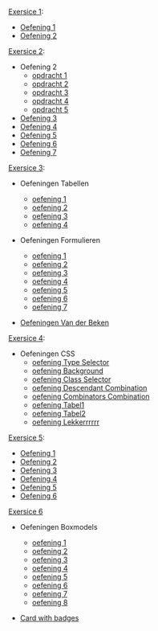 [Exersice 1](https://github.com/Web-Development-I/01EX-HTMLBasisDeel1-CSSIntro):
* [Oefening 1](https://n0merc1-nhya.github.io/HoGent/S1/Web/les1/ex/oefening01/index.html)
* [Oefening 2](https://n0merc1-nhya.github.io/HoGent/S1/Web/les1/ex/oefening02/index.html) 

[Exersice 2](https://github.com/Web-Development-I/02EX-HTMLBasisDeel2):
* Oefening 2
    * [opdracht 1](https://n0merc1-nhya.github.io/HoGent/S1/Web/les2/ex/oefening02-lists-hyperlinks/opdracht01.html)
    * [opdracht 2](https://n0merc1-nhya.github.io/HoGent/S1/Web/les2/ex/oefening02-lists-hyperlinks/opdracht02.html)
    * [opdracht 3](https://n0merc1-nhya.github.io/HoGent/S1/Web/les2/ex/oefening02-lists-hyperlinks/opdracht03.html)
    * [opdracht 4](https://n0merc1-nhya.github.io/HoGent/S1/Web/les2/ex/oefening02-lists-hyperlinks/opdracht04.html)
    * [opdracht 5](https://n0merc1-nhya.github.io/HoGent/S1/Web/les2/ex/oefening02-lists-hyperlinks/opdracht05.html)
* [Oefening 3](https://www.vrt.be/vrtnws/nl/)
* [Oefening 4](https://n0merc1-nhya.github.io/HoGent/S1/Web/les2/ex/oefening04-hyperlinks-afbeeldingen/index.html)
* [Oefening 5](https://n0merc1-nhya.github.io/HoGent/S1/Web/les2/ex/oefening05-afbeeldingen-wolven/index.html)
* [Oefening 6](https://n0merc1-nhya.github.io/HoGent/S1/Web/les2/ex/oefening06-vanderBeken/index.html)
* [Oefening 7](https://n0merc1-nhya.github.io/HoGent/S1/Web/les2/ex/oefening07-agro-en-bio/index.html)

[Exersice 3](https://github.com/Web-Development-I/03EX-HTMLTabellenFormulieren):
* Oefeningen Tabellen
    * [oefening 1](https://n0merc1-nhya.github.io/HoGent/S1/Web/les3/ex/01-tabellen/oefening1/index.html)
    * [oefening 2](https://n0merc1-nhya.github.io/HoGent/S1/Web/les3/ex/01-tabellen/oefening2/index.html)
    * [oefening 3](https://n0merc1-nhya.github.io/HoGent/S1/Web/les3/ex/01-tabellen/oefening3/index.html)
    * [oefening 4](https://n0merc1-nhya.github.io/HoGent/S1/Web/les3/ex/01-tabellen/oefening4/index.html)

* Oefeningen Formulieren
    * [oefening 1](https://n0merc1-nhya.github.io/HoGent/S1/Web/les3/ex/02-formulieren/oefeningen/oefening01.html)
    * [oefening 2](https://n0merc1-nhya.github.io/HoGent/S1/Web/les3/ex/02-formulieren/oefeningen/oefening02.html)
    * [oefening 3](https://n0merc1-nhya.github.io/HoGent/S1/Web/les3/ex/02-formulieren/oefeningen/oefening03.html)
    * [oefening 4](https://n0merc1-nhya.github.io/HoGent/S1/Web/les3/ex/02-formulieren/oefeningen/oefening04.html)
    * [oefening 5](https://n0merc1-nhya.github.io/HoGent/S1/Web/les3/ex/02-formulieren/oefeningen/oefening05.html)
    * [oefening 6](https://n0merc1-nhya.github.io/HoGent/S1/Web/les3/ex/02-formulieren/oefeningen/oefening06.html)
    * [oefening 7](https://n0merc1-nhya.github.io/HoGent/S1/Web/les3/ex/02-formulieren/BolDotCom/index.html)

* [Oefeningen Van der Beken](https://n0merc1-nhya.github.io/HoGent/S1/Web/les3/ex/03-VanderBeken/contact.html)

[Exersice 4](https://github.com/Web-Development-I/04EX-CSSBasisDeel1):
* Oefeningen CSS
    * [oefening Type Selector](https://n0merc1-nhya.github.io/HoGent/S1/Web/les4/ex/oefening01-type-selectors/index.html)
    * [oefening Background](https://n0merc1-nhya.github.io/HoGent/S1/Web/les4/ex/oefening02-backgrounds-id-selectors/index.html)
    * [oefening Class Selector](https://n0merc1-nhya.github.io/HoGent/S1/Web/les4/ex/oefening03-classs-selectors/index.html)
    * [oefening Descendant Combination](https://n0merc1-nhya.github.io/HoGent/S1/Web/les4/ex/oefening04-descendant-combinator_pseudo-classes_pseudo-elements/index.html)
    * [oefening Combinators Combination](https://n0merc1-nhya.github.io/HoGent/S1/Web/les4/ex/oefening05-combinators-descendant-child-sibling/index.html)
    * [oefening Tabel1](https://n0merc1-nhya.github.io/HoGent/S1/Web/les4/ex/oefening06-tabelopmaak/index.html)
    * [oefening Tabel2](https://n0merc1-nhya.github.io/HoGent/S1/Web/les4/ex/oefening07-tabelopmaak/index.html)
    * [oefening Lekkerrrrrr](https://n0merc1-nhya.github.io/HoGent/S1/Web/les4/ex/oefening08-Lekkerrrrr/index.html)

[Exersice 5](https://github.com/Web-Development-I/05EX-CSSBasisDeel2):
* [Oefening 1](https://n0merc1-nhya.github.io/HoGent/S1/Web/les5/ex/oefening01-cascade-inheritance/index.html)
* [Oefening 2](https://n0merc1-nhya.github.io/HoGent/S1/Web/les5/ex/oefening02-cascade-inheritance/index.html)
* [Oefening 3](https://n0merc1-nhya.github.io/HoGent/S1/Web/les5/ex/oefening03-table/index.html)
* [Oefening 4](https://n0merc1-nhya.github.io/HoGent/S1/Web/les5/ex/oefening04-kleuren/index.html)
* [Oefening 5](https://n0merc1-nhya.github.io/HoGent/S1/Web/les5/ex/oefening05-vanderbeken/index.html)
* [Oefening 6](https://n0merc1-nhya.github.io/HoGent/S1/Web/les5/ex/oefening06-likwiepedia/index.html)

[Exersice 6](https://github.com/Web-Development-I/06EX-LayOutBoxmodel)
* Oefeningen Boxmodels
    * [oefening 1](https://n0merc1-nhya.github.io/HoGent/S1/Web/les6/ex/Oefening01-Boxmodel/opdracht01/index.html)
    * [oefening 2](https://n0merc1-nhya.github.io/HoGent/S1/Web/les6/ex/Oefening01-Boxmodel/opdracht02/index.html)
    * [oefening 3](https://n0merc1-nhya.github.io/HoGent/S1/Web/les6/ex/Oefening01-Boxmodel/opdracht03/index.html)
    * [oefening 4](https://n0merc1-nhya.github.io/HoGent/S1/Web/les6/ex/Oefening01-Boxmodel/opdracht04/index.html)
    * [oefening 5](https://n0merc1-nhya.github.io/HoGent/S1/Web/les6/ex/Oefening01-Boxmodel/opdracht05/index.html)
    * [oefening 6](https://n0merc1-nhya.github.io/HoGent/S1/Web/les6/ex/Oefening01-Boxmodel/opdracht06/index.html)
    * [oefening 7](https://n0merc1-nhya.github.io/HoGent/S1/Web/les6/ex/Oefening01-Boxmodel/opdracht07/index.html)
    * [oefening 8](https://n0merc1-nhya.github.io/HoGent/S1/Web/les6/ex/Oefening01-Boxmodel/opdracht08/index.html)

* [Card with badges](https://n0merc1-nhya.github.io/HoGent/S1/Web/les6/ex/oefening02-card-with-badges/index.html)
